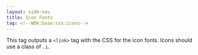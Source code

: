 ```yaml
---
layout: side-nav
title: Icon Fonts
tag: <!--WDK:base:css:icons-->
---
```


This tag outputs a `<link>` tag with the CSS for the icon fonts. Icons should use a class of `.i`.
